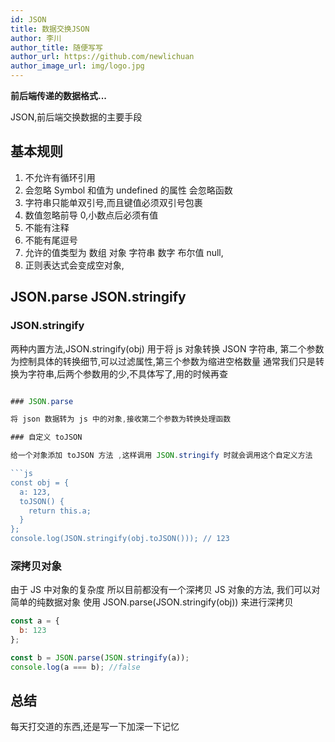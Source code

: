 ```yaml
---
id: JSON
title: 数据交换JSON
author: 李川
author_title: 随便写写
author_url: https://github.com/newlichuan
author_image_url: img/logo.jpg
---
```


**前后端传递的数据格式...**

<!--truncate-->

JSON,前后端交换数据的主要手段

## 基本规则

1. 不允许有循环引用
2. 会忽略 Symbol 和值为 undefined 的属性 会忽略函数
3. 字符串只能单双引号,而且键值必须双引号包裹
4. 数值忽略前导 0,小数点后必须有值
5. 不能有注释
6. 不能有尾逗号
7. 允许的值类型为 数组 对象 字符串 数字 布尔值 null,
8. 正则表达式会变成空对象,

## JSON.parse JSON.stringify

### JSON.stringify

两种内置方法,JSON.stringify(obj) 用于将 js 对象转换 JSON 字符串,
第二个参数为控制具体的转换细节,可以过滤属性,第三个参数为缩进空格数量
通常我们只是转换为字符串,后两个参数用的少,不具体写了,用的时候再查

````js

### JSON.parse

将 json 数据转为 js 中的对象,接收第二个参数为转换处理函数

### 自定义 toJSON

给一个对象添加 toJSON 方法 ,这样调用 JSON.stringify 时就会调用这个自定义方法

```js
const obj = {
  a: 123,
  toJSON() {
    return this.a;
  }
};
console.log(JSON.stringify(obj.toJSON())); // 123
````

### 深拷贝对象

由于 JS 中对象的复杂度 所以目前都没有一个深拷贝 JS 对象的方法,
我们可以对简单的纯数据对象 使用 JSON.parse(JSON.stringify(obj))
来进行深拷贝

```js
const a = {
  b: 123
};

const b = JSON.parse(JSON.stringify(a));
console.log(a === b); //false
```

## 总结

每天打交道的东西,还是写一下加深一下记忆
